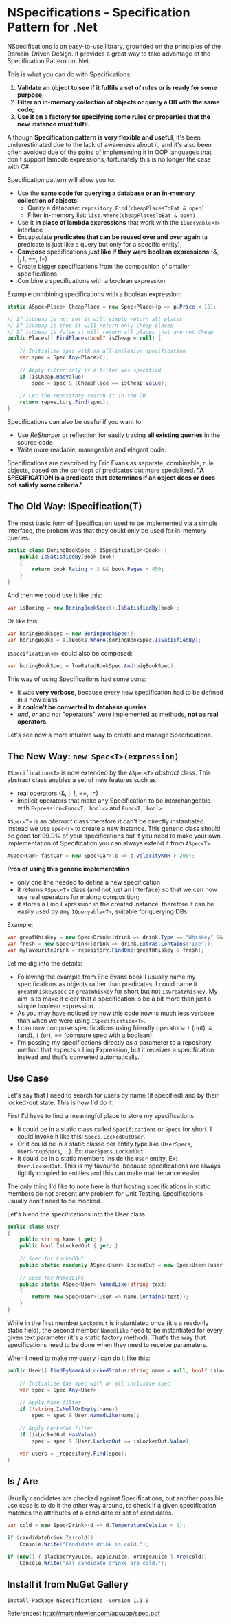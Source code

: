 NSpecifications - Specification Pattern for .Net
====

NSpecifications is an easy-to-use library, grounded on the principles of the Domain-Driven Design. It provides a great way to take advantage of the Specification Pattern on .Net.

This is what you can do with Specifications:

 1. **Validate an object to see if it fulfils a set of rules or is ready for some purpose;**
 2. **Filter an in-memory collection of objects or query a DB with the same code;**
 3. **Use it on a factory for specifying some rules or properties that the new instance must fulfil.**

Although **Specification pattern is very flexible and useful**, it's been underestimated due to the lack of awareness about it, and it's also been often avoided due of the pains of implementing it in OOP languages that don't support lambda expressions, fortunately this is no longer the case with C#. 

Specification pattern will allow you to:

 - Use the **same code for querying a database or an in-memory collection of objects**: 
	 - Query a database: `repository.Find(cheapPlacesToEat & open)`
	 - Filter in-memory list: `list.Where(cheapPlacesToEat & open)`
 - Use it **in place of lambda expressions** that work with the `IQueryable<T>` interface
 - Encapsulate **predicates that can be reused over and over again** (a predicate is just like a query but only for a specific entity),
 - **Compose** specifications **just like if they were boolean expressions**  (&, |, !, ==, !=)
 - Create bigger specifications from the composition of smaller specifications
 - Combine a specifications with a boolean expression.
   
Example combining specifications with a boolean expression:
```csharp
static ASpec<Place> CheapPlace = new Spec<Place>(p => p.Price < 10);

// If isCheap is not set it will simply return all places
// If isCheap is true it will return only Cheap places
// If isCheap is false it will return all places that are not Cheap
public Places[] FindPlaces(bool? isCheap = null) {
    
    // Initialize spec with an all-inclusive specification
    var spec = Spec.Any<Place>();
    
    // Apply filter only if a filter was specified
    if (isCheap.HasValue)
        spec = spec & (CheapPlace == isCheap.Value);
    
    // Let the repository search it in the DB
    return repository.Find(spec);
}
```
Specifications can also be useful if you want to:
 - Use *ReSharper* or reflection for easily tracing **all existing queries** in the source code 
 - Write more readable, manageable and elegant code.

Specifications are described by Eric Evans as separate, combinable, rule objects, based on the concept of predicates but more specialized. **"A SPECIFICATION is a predicate that determines if an object does or does not satisfy some criteria."**

The Old Way: ISpecification(T)
--------------
The most basic form of Specification used to be implemented via a simple interface, the probem was that they could only be used for in-memory queries. 
```csharp
public class BoringBookSpec : ISpecification<Book> {
    public IsSatisfiedBy(Book book)
    {
        return book.Rating < 3 && book.Pages > 450;
    }
}
```
And then we could use it like this:
```csharp
var isBoring = new BoringBookSpec().IsSatisfiedBy(book);
```
Or like this:
```csharp
var boringBookSpec = new BoringBookSpec();
var boringBooks = allBooks.Where(boringBookSpec.IsSatisfiedBy);
```
`ISpecification<T>` could also be composed:
```csharp
var boringBookSpec = lowRatedBookSpec.And(bigBookSpec);
```
This way of using Specifications had some cons:

 - it was **very verbose**, because every new specification had to be defined in a new class
 - it **couldn't be converted to database queries**
 - *and*, *or* and *not* "operators" were implemented as methods, **not as real operators**. 

Let's see now a more intuitive way to create and manage Specifications.

## The New Way: `new Spec<T>(expression)` ##

`ISpecification<T>` is now extended by the `ASpec<T>` *abstract* class. This abstract class enables a set of new features such as: 

 - real operators (&, |, !, ==, !=)
 - implicit operators that make any Specification to be interchangeable with `Expression<Func<T, bool>>` and `Func<T, bool>` 

`ASpec<T>` is an *abstract* class therefore it can't be directly instantiated. Instead we use `Spec<T>` to create a new instance. This generic class should be good for 99.9% of your specifications but if you need to make your own implementation of Specification you can always extend it from `ASpec<T>`.

```csharp
ASpec<Car> fastCar = new Spec<Car>(c => c.VelocityKmH > 200);
```

**Pros of using this generic implementation**

 - only one line needed to define a new specification
 - it returns `ASpec<T>` class (and not just an interface) so that we can now use real operators for making composition;
 - it stores a Linq Expression in the created instance, therefore it can be easily used by any `IQueryable<T>`, suitable for querying DBs. 

Example:
```csharp
var greatWhiskey = new Spec<Drink>(drink => drink.Type == "Whiskey" && drink.Age >= 11);
var fresh = new Spec<Drink>(drink => drink.Extras.Contains("Ice"));
var myFavouriteDrink = repository.FindOne(greatWhiskey & fresh);
```    
Let me dig into the details:

 - Following the example from Eric Evans book I usually name my specifications as objects rather than predicates. I could name it  `greatWhiskeySpec` or `greatWhiskey` for short but not `isGreatWhiskey`. My aim is to make it clear that a specification is be a bit more than just a simple boolean expression. 
 - As you may have noticed by now this code now is much less verbose than when we were using `ISpecification<T>`.
 - I can now compose specifications using friendly operators: `!` (not), `&` (and), `|` (or), == (compare spec with a boolean).
 - I'm passing my specifications directly as a parameter to a repository method that expects a Linq Expression, but it receives a specification instead and that's converted automatically.

## Use Case ##

Let's say that I need to search for users by name (if specified) and by their locked-out state. This is how I'd do it.

First I'd have to find a meaningful place to store my specifications: 

 - It could be in a static class called `Specifications` or `Specs` for short. I could invoke it like this: `Specs.LockedOutUser`.   
 - Or it could be in a static classe per entity type like (`UserSpecs`, `UserGroupSpecs`, ...). Ex: `UserSpecs.LockedOut` .
 - It could be in a static members inside the `User` entity. Ex: `User.LockedOut`. This is my favourite, because specifications are always tightly coupled to entities and this can make maintenance easier. 

The only thing I'd like to note here is that hosting specifications in static members do not present any problem for Unit Testing. Specifications usually don't need to be mocked.

Let's blend the specifications into the User class.
```csharp
public class User 
{
    public string Name { get; }
    public bool IsLockedOut { get; }
	
    // Spec for LockedOut
    public static readonly ASpec<User> LockedOut = new Spec<User>(user => user.IsLockedOut);  
    	
    // Spec for NamedLike
    public static ASpec<User> NamedLike(string text) 
    {
    	return new Spec<User>(user => name.Contains(text));
    }
}
```
While in the first member `LockedOut` is instantiated once (it's a readonly static field), the second member `NamedLike` need to be instantiated for every given text parameter (it's a static factory method). That's the way that specifications need to be done when they need to receive parameters.

When I need to make my query I can do it like this:
```csharp
public User[] FindByNameAndLockedStatus(string name = null, bool? isLockedOut = null) {
    
    // Initialize the spec with an all inclusive spec
    var spec = Spec.Any<User>;
    
    // Apply Name filter
    if (!string.IsNullOrEmpty(name))
    	spec = spec & User.NamedLike(name);
    
    // Apply LockeOut filter
    if (isLockedOut.HasValue)
    	spec = spec & (User.LockedOut == isLockedOut.Value);
    
    var users = _repository.Find(spec);
}
```

## Is / Are ##

Usually candidates are checked against Specifications, but another possible use case is to do it the other way around, to check if a given specification matches the attributes of a candidate or set of candidates.

```csharp
var cold = new Spec<Drink>(d => d.TemperatureCelsius < 2);

if (candidateDrink.Is(cold))
    Console.Write("Candidate drink is cold.");
    
if (new[] { blackberryJuice, appleJuice, orangeJuice }.Are(cold))
    Console.Write("All candidate drinks are cold.");
```

## Install it from NuGet Gallery ##
```
Install-Package NSpecifications -Version 1.1.0
```


References:
http://martinfowler.com/apsupp/spec.pdf


